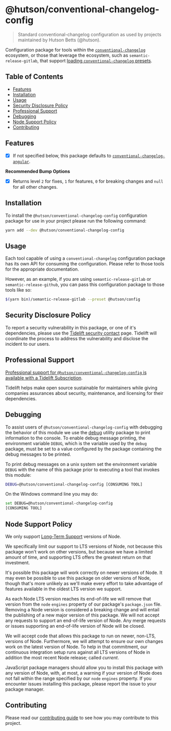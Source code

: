 # @hutson/conventional-changelog-config

> Standard conventional-changelog configuration as used by projects maintained by Hutson Betts (@hutson).

Configuration package for tools within the [`conventional-changelog`](https://www.npmjs.com/package/conventional-changelog) ecosystem, or those that leverage the ecosystem, such as `semantic-release-gitlab`, that support [loading `conventional-changelog` presets](https://www.npmjs.com/package/semantic-release-gitlab#preset).

## Table of Contents
<!-- START doctoc generated TOC please keep comment here to allow auto update -->
<!-- DON'T EDIT THIS SECTION, INSTEAD RE-RUN doctoc TO UPDATE -->


- [Features](#features)
- [Installation](#installation)
- [Usage](#usage)
- [Security Disclosure Policy](#security-disclosure-policy)
- [Professional Support](#professional-support)
- [Debugging](#debugging)
- [Node Support Policy](#node-support-policy)
- [Contributing](#contributing)

<!-- END doctoc generated TOC please keep comment here to allow auto update -->

## Features

* [x] If not specified below, this package defaults to [`conventional-changelog-angular`](https://www.npmjs.com/package/conventional-changelog-angular).

**Recommended Bump Options**

* [x] Returns level `2` for fixes, `1` for features, `0` for breaking changes and `null` for all other changes.

## Installation

To install the `@hutson/conventional-changelog-config` configuration package for use in your project please run the following command:

```bash
yarn add --dev @hutson/conventional-changelog-config
```

## Usage

Each tool capable of using a `conventional-changelog` configuration package has its own API for consuming the configuration. Please refer to those tools for the appropriate documentation.

However, as an example, if you are using `semantic-release-gitlab` or `semantic-release-github`, you can pass this configuration package to those tools like so:

```bash
$(yarn bin)/semantic-release-gitlab --preset @hutson/config
```

## Security Disclosure Policy

To report a security vulnerability in this package, or one of it's dependencies, please use the [Tidelift security contact](https://tidelift.com/security) page. Tidelift will coordinate the process to address the vulnerability and disclose the incident to our users.

## Professional Support

[Professional support for `@hutson/conventional-changelog-config` is available with a Tidelift Subscription](https://tidelift.com/subscription/pkg/npm-hutson-conventional-changelog-config?utm_source=npm--hutson-conventional-changelog-config&utm_medium=referral&utm_campaign=readme).

Tidelift helps make open source sustainable for maintainers while giving companies assurances about security, maintenance, and licensing for their dependencies.

## Debugging

To assist users of `@hutson/conventional-changelog-config` with debugging the behavior of this module we use the [debug](https://www.npmjs.com/package/debug) utility package to print information to the console. To enable debug message printing, the environment variable `DEBUG`, which is the variable used by the `debug` package, must be set to a value configured by the package containing the debug messages to be printed.

To print debug messages on a unix system set the environment variable `DEBUG` with the name of this package prior to executing a tool that invokes this module:

```bash
DEBUG=@hutson/conventional-changelog-config [CONSUMING TOOL]
```

On the Windows command line you may do:

```bash
set DEBUG=@hutson/conventional-changelog-config
[CONSUMING TOOL]
```

## Node Support Policy

We only support [Long-Term Support](https://github.com/nodejs/LTS) versions of Node.

We specifically limit our support to LTS versions of Node, not because this package won't work on other versions, but because we have a limited amount of time, and supporting LTS offers the greatest return on that investment.

It's possible this package will work correctly on newer versions of Node. It may even be possible to use this package on older versions of Node, though that's more unlikely as we'll make every effort to take advantage of features available in the oldest LTS version we support.

As each Node LTS version reaches its end-of-life we will remove that version from the `node` `engines` property of our package's `package.json` file. Removing a Node version is considered a breaking change and will entail the publishing of a new major version of this package. We will not accept any requests to support an end-of-life version of Node. Any merge requests or issues supporting an end-of-life version of Node will be closed.

We will accept code that allows this package to run on newer, non-LTS, versions of Node. Furthermore, we will attempt to ensure our own changes work on the latest version of Node. To help in that commitment, our continuous integration setup runs against all LTS versions of Node in addition the most recent Node release; called _current_.

JavaScript package managers should allow you to install this package with any version of Node, with, at most, a warning if your version of Node does not fall within the range specified by our `node` `engines` property. If you encounter issues installing this package, please report the issue to your package manager.

## Contributing

Please read our [contributing guide](https://github.com/hyper-expanse/conventional-changelog-config/blob/master/contributing.md) to see how you may contribute to this project.
